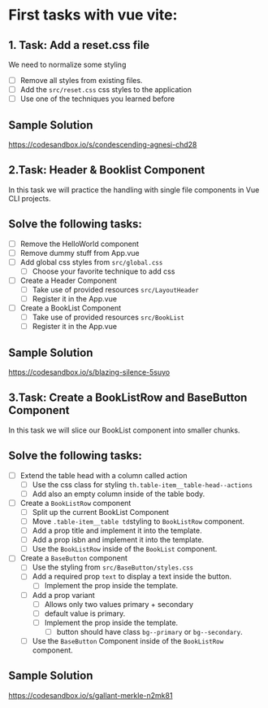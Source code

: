 # First tasks with vue vite:

## 1. Task: Add a reset.css file

We need to normalize some styling

- [ ] Remove all styles from existing files.
- [ ] Add the `src/reset.css` css styles to the application
- [ ] Use one of the techniques you learned before

## Sample Solution

https://codesandbox.io/s/condescending-agnesi-chd28

## 2.Task: Header & Booklist Component

In this task we will practice the handling with single file components in Vue CLI projects.

## Solve the following tasks:

- [ ] Remove the HelloWorld component
- [ ] Remove dummy stuff from App.vue
- [ ] Add global css styles from `src/global.css`
  - [ ] Choose your favorite technique to add css
- [ ] Create a Header Component
  - [ ] Take use of provided resources `src/LayoutHeader`
  - [ ] Register it in the App.vue
- [ ] Create a BookList Component
  - [ ] Take use of provided resources `src/BookList`
  - [ ] Register it in the App.vue

## Sample Solution

https://codesandbox.io/s/blazing-silence-5suyo

## 3.Task: Create a BookListRow and BaseButton Component

In this task we will slice our BookList component into smaller chunks.

## Solve the following tasks:

- [ ] Extend the table head with a column called action
  - [ ] Use the css class for styling `th.table-item__table-head--actions`
  - [ ] Add also an empty column inside of the table body.
- [ ] Create a `BookListRow` component
  - [ ] Split up the current BookList Component
  - [ ] Move `.table-item__table td`styling to `BookListRow` component.
  - [ ] Add a prop title and implement it into the template.
  - [ ] Add a prop isbn and implement it into the template.
  - [ ] Use the `BookListRow` inside of the `BookList` component.
- [ ] Create a `BaseButton` component
  - [ ] Use the styling from `src/BaseButton/styles.css`
  - [ ] Add a required prop `text` to display a text inside the button.
    - [ ] Implement the prop inside the template.
  - [ ] Add a prop variant
    - [ ] Allows only two values primary + secondary
    - [ ] default value is primary.
    - [ ] Implement the prop inside the template.
      - [ ] button should have class `bg--primary` or `bg--secondary`.
  - [ ] Use the `BaseButton` Component inside of the `BookListRow` component.

## Sample Solution

https://codesandbox.io/s/gallant-merkle-n2mk81
